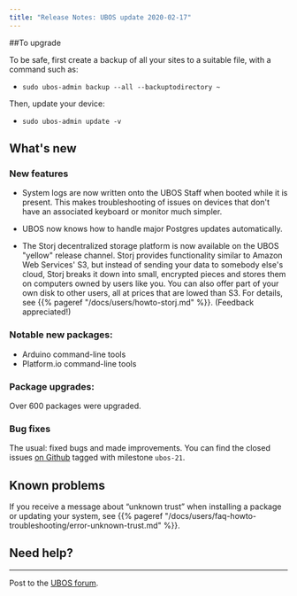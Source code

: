 ```yaml
---
title: "Release Notes: UBOS update 2020-02-17"
---
```



##To upgrade

To be safe, first create a backup of all your sites to a suitable file, with a
command such as:

* ``sudo ubos-admin backup --all --backuptodirectory ~``

Then, update your device:

* ``sudo ubos-admin update -v``

## What's new

### New features

* System logs are now written onto the UBOS Staff when booted while it is present. This
  makes troubleshooting of issues on devices that don't have an associated keyboard or
  monitor much simpler.

* UBOS now knows how to handle major Postgres updates automatically.

* The Storj decentralized storage platform is now available on the UBOS "yellow"
  release channel. Storj provides functionality similar to Amazon Web Services' S3,
  but instead of sending your data to somebody else's cloud, Storj breaks it down into
  small, encrypted pieces and stores them on computers owned by users like you. You can
  also offer part of your own disk to other users, all at prices that are lowed than
  S3. For details, see {{% pageref "/docs/users/howto-storj.md" %}}. (Feedback
  appreciated!)

### Notable new packages:

* Arduino command-line tools
* Platform.io command-line tools

### Package upgrades:

Over 600 packages were upgraded.

### Bug fixes

The usual: fixed bugs and made improvements. You can find the closed issues
[on Github](https://github.com/uboslinux/) tagged with milestone ``ubos-21``.

## Known problems

If you receive a message about “unknown trust” when installing a package or updating
your system, see {{% pageref "/docs/users/faq-howto-troubleshooting/error-unknown-trust.md" %}}.

## Need help?
----------

Post to the [UBOS forum](https://forum.ubos.net/).
